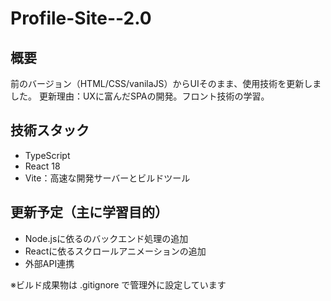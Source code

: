# Profile-Site--2.0

## 概要
前のバージョン（HTML/CSS/vanilaJS）からUIそのまま、使用技術を更新しました。
更新理由：UXに富んだSPAの開発。フロント技術の学習。

## 技術スタック
- TypeScript
- React 18
- Vite：高速な開発サーバーとビルドツール

## 更新予定（主に学習目的）
- Node.jsに依るのバックエンド処理の追加
- Reactに依るスクロールアニメーションの追加
- 外部API連携


※ビルド成果物は .gitignore で管理外に設定しています
